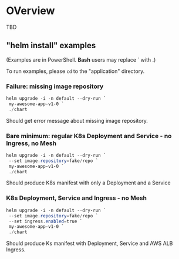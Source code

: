 # OVerview

TBD

## "helm install" examples

(Examples are in PowerShell. **Bash** users may replace ` with \.)

To run examples, please `cd` to the "application" directory.

### Failure: missing image repository

```PowerShell
helm upgrade -i -n default --dry-run `
 my-awesome-app-v1-0 `
 ./chart
```
Should get error message about missing image repository.

### Bare minimum: regular K8s Deployment and Service - no Ingress, no Mesh

```PowerShell
helm upgrade -i -n default --dry-run `
 --set image.repository=fake/repo `
 my-awesome-app-v1-0 `
 ./chart
```

Should produce K8s manifest with only a Deployment and a Service

### K8s Deployment, Service and Ingress - no Mesh

```PowerShell
helm upgrade -i -n default --dry-run `
 --set image.repository=fake/repo `
 --set ingress.enabled=true `
 my-awesome-app-v1-0 `
 ./chart
```

Should produce Ks manifest with Deployment, Service and AWS ALB Ingress.
